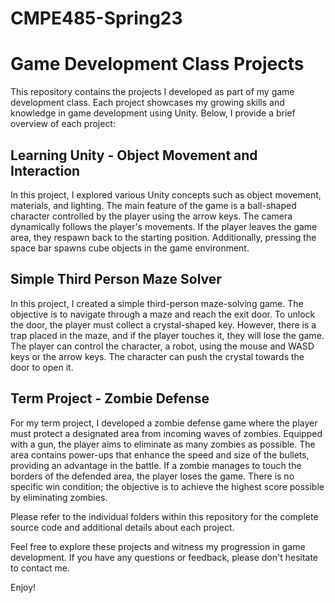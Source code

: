 ﻿# CMPE485-Spring23
# Game Development Class Projects

This repository contains the projects I developed as part of my game development class. Each project showcases my growing skills and knowledge in game development using Unity. Below, I provide a brief overview of each project:

## Learning Unity - Object Movement and Interaction

In this project, I explored various Unity concepts such as object movement, materials, and lighting. The main feature of the game is a ball-shaped character controlled by the player using the arrow keys. The camera dynamically follows the player's movements. If the player leaves the game area, they respawn back to the starting position. Additionally, pressing the space bar spawns cube objects in the game environment.

## Simple Third Person Maze Solver

In this project, I created a simple third-person maze-solving game. The objective is to navigate through a maze and reach the exit door. To unlock the door, the player must collect a crystal-shaped key. However, there is a trap placed in the maze, and if the player touches it, they will lose the game. The player can control the character, a robot, using the mouse and WASD keys or the arrow keys. The character can push the crystal towards the door to open it.

## Term Project - Zombie Defense

For my term project, I developed a zombie defense game where the player must protect a designated area from incoming waves of zombies. Equipped with a gun, the player aims to eliminate as many zombies as possible. The area contains power-ups that enhance the speed and size of the bullets, providing an advantage in the battle. If a zombie manages to touch the borders of the defended area, the player loses the game. There is no specific win condition; the objective is to achieve the highest score possible by eliminating zombies.

Please refer to the individual folders within this repository for the complete source code and additional details about each project.

Feel free to explore these projects and witness my progression in game development. If you have any questions or feedback, please don't hesitate to contact me.

Enjoy!
